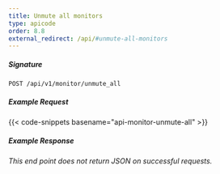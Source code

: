 ```yaml
---
title: Unmute all monitors
type: apicode
order: 8.8
external_redirect: /api/#unmute-all-monitors
---
```


##### Signature
`POST /api/v1/monitor/unmute_all`
##### Example Request
{{< code-snippets basename="api-monitor-unmute-all" >}}
##### Example Response
*This end point does not return JSON on successful requests.*